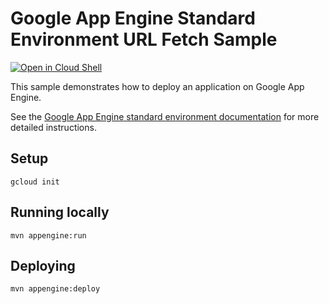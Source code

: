 # Google App Engine Standard Environment URL Fetch Sample

<a href="https://console.cloud.google.com/cloudshell/open?git_repo=https://github.com/GoogleCloudPlatform/java-docs-samples&page=editor&open_in_editor=appengine/java8/urlfetch/README.md">
<img alt="Open in Cloud Shell" src ="http://gstatic.com/cloudssh/images/open-btn.png"></a>

This sample demonstrates how to deploy an application on Google App Engine.

See the [Google App Engine standard environment documentation][ae-docs] for more
detailed instructions.

[ae-docs]: https://cloud.google.com/appengine/docs/java/

## Setup

    gcloud init

## Running locally
    mvn appengine:run

## Deploying
    mvn appengine:deploy
